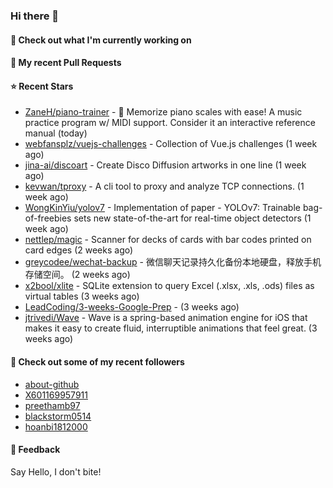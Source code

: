 ### Hi there 👋

#### 👷 Check out what I'm currently working on

#### 🔨 My recent Pull Requests


#### ⭐ Recent Stars

- [ZaneH/piano-trainer](https://github.com/ZaneH/piano-trainer) - 🎹 Memorize piano scales with ease! A music practice program w/ MIDI support. Consider it an interactive reference manual (today)
- [webfansplz/vuejs-challenges](https://github.com/webfansplz/vuejs-challenges) - Collection of Vue.js challenges (1 week ago)
- [jina-ai/discoart](https://github.com/jina-ai/discoart) - Create Disco Diffusion artworks in one line (1 week ago)
- [kevwan/tproxy](https://github.com/kevwan/tproxy) - A cli tool to proxy and analyze TCP connections. (1 week ago)
- [WongKinYiu/yolov7](https://github.com/WongKinYiu/yolov7) - Implementation of paper - YOLOv7: Trainable bag-of-freebies sets new state-of-the-art for real-time object detectors (1 week ago)
- [nettlep/magic](https://github.com/nettlep/magic) - Scanner for decks of cards with bar codes printed on card edges (2 weeks ago)
- [greycodee/wechat-backup](https://github.com/greycodee/wechat-backup) - 微信聊天记录持久化备份本地硬盘，释放手机存储空间。 (2 weeks ago)
- [x2bool/xlite](https://github.com/x2bool/xlite) - SQLite extension to query Excel (.xlsx, .xls, .ods) files as virtual tables (3 weeks ago)
- [LeadCoding/3-weeks-Google-Prep](https://github.com/LeadCoding/3-weeks-Google-Prep) -  (3 weeks ago)
- [jtrivedi/Wave](https://github.com/jtrivedi/Wave) - Wave is a spring-based animation engine for iOS that makes it easy to create fluid, interruptible animations that feel great. (3 weeks ago)

#### 👯 Check out some of my recent followers

- [about-github](https://github.com/about-github)
- [X601169957911](https://github.com/X601169957911)
- [preethamb97](https://github.com/preethamb97)
- [blackstorm0514](https://github.com/blackstorm0514)
- [hoanbi1812000](https://github.com/hoanbi1812000)

#### 💬 Feedback

Say Hello, I don't bite!